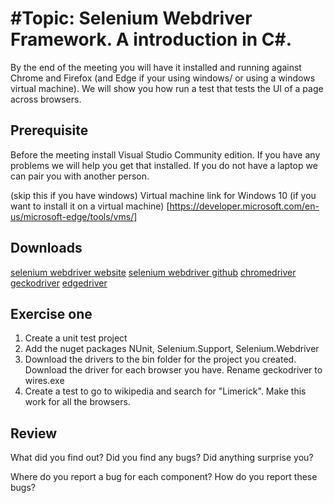#Topic: Selenium Webdriver Framework. 
A introduction in C#.
=====================================

By the end of the meeting you will have it installed and running against Chrome and Firefox 
(and Edge if your using windows/ or using a windows virtual machine).
We will show you how run a test that tests the UI of a page across browsers. 

## Prerequisite
Before the meeting install Visual Studio Community edition. 
If you have any problems we will help you get that installed. If you do not have a laptop we can pair you with another person. 

(skip this if you have windows)
Virtual machine link for Windows 10 (if you want to install it on a virtual machine) 
[https://developer.microsoft.com/en-us/microsoft-edge/tools/vms/]

## Downloads
[selenium webdriver website](http://www.seleniumhq.org/download/)
[selenium webdriver github](https://github.com/SeleniumHQ/selenium)
[chromedriver](https://sites.google.com/a/chromium.org/chromedriver/downloads)
[geckodriver](https://github.com/mozilla/geckodriver)
[edgedriver](https://developer.microsoft.com/en-us/microsoft-edge/tools/webdriver/)

## Exercise one

1. Create a unit test project
2. Add the nuget packages NUnit, Selenium.Support, Selenium.Webdriver
3. Download the drivers to the bin folder for the project you created. Download the driver for each browser you have. Rename geckodriver to wires.exe
4. Create a test to go to wikipedia and search for "Limerick". Make this work for all the browsers. 

## Review
What did you find out?
Did you find any bugs?
Did anything surprise you?

Where do you report a bug for each component?
How do you report these bugs?